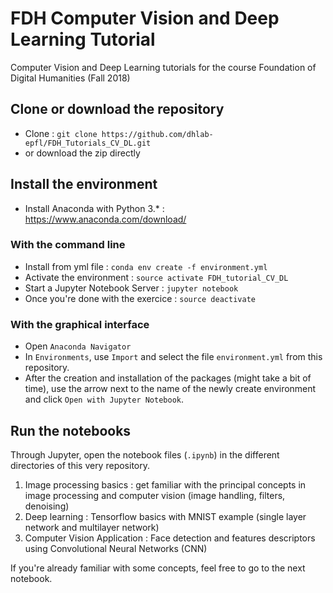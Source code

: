 # FDH Computer Vision and Deep Learning Tutorial
Computer Vision and Deep Learning tutorials for the course Foundation of Digital Humanities (Fall 2018)

## Clone or download the repository 
* Clone : `git clone https://github.com/dhlab-epfl/FDH_Tutorials_CV_DL.git`
* or download the zip directly

## Install the environment
* Install Anaconda with Python 3.* : https://www.anaconda.com/download/

### With the command line

* Install from yml file : `conda env create -f environment.yml`
* Activate the environment : `source activate FDH_tutorial_CV_DL`
* Start a Jupyter Notebook Server : `jupyter notebook`
* Once you're done with the exercice : `source deactivate`

### With the graphical interface

* Open `Anaconda Navigator`
* In `Environments`, use `Import` and select the file `environment.yml` from this repository.
* After the creation and installation of the packages (might take a bit of time), use the arrow next to the name of the newly create environment and click `Open with Jupyter Notebook`.

## Run the notebooks
Through Jupyter, open the notebook files (`.ipynb`) in the different directories of this very repository.

1. Image processing basics : get familiar with the principal concepts in image processing and computer vision (image handling, filters, denoising)
2. Deep learning : Tensorflow basics with MNIST example (single layer network and multilayer network)
3. Computer Vision Application : Face detection and features descriptors using Convolutional Neural Networks (CNN)

If you're already familiar with some concepts, feel free to go to the next notebook.



